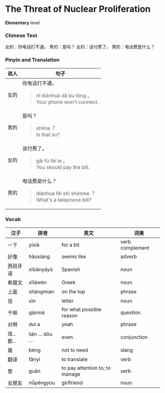 # The Threat of Nuclear Proliferation
**Elementary** level
### Chinese Text
女的：你电话打不通。
男的：是吗？
女的：该付费了。
男的：电话费是什么？

### Pinyin and Translation
|说人|句子|
|----|----|
|女的|你电话打不通。<blockquote>nǐ diànhuà dǎ bu tōng 。<br />Your phone won't connect.</blockquote>|
|男的|是吗？<blockquote>shìma ？<br />Is that so?</blockquote>|
|女的|该付费了。<blockquote>gāi fù fèi le 。<br />You should pay the bill.</blockquote>|
|男的|电话费是什么？<blockquote>diànhuà fèi shì shénme ？<br />What's a telephone bill?</blockquote>|
### Vocab
|汉子|拼音|英文|词类|
|----|----|----|----|
|一下|yīxià|for a bit|verb complement|
|好像|hǎoxiàng|seems like|adverb|
|西班牙语|xībānyáyǔ|Spanish|noun|
|希腊文|xīlàwén|Greek|noun|
|上面|shàngmian|on the top|phrase|
|信|xìn|letter|noun|
|干嘛|gànmá|for what possible reason|question|
|对啊|duì a|yeah|phrase|
|连...都...|lián ... dōu ...|even|conjunction|
|甭|béng|not to need|slang|
|翻译|fānyì|to translate|verb|
|管|guǎn|to pay attention to; to manage|verb|
|女朋友|nǚpéngyou|girlfriend|noun|